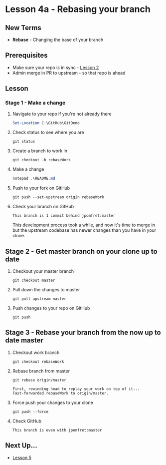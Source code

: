 # Lesson 4a - Rebasing your branch

## New Terms
- **Rebase** - Changing the base of your branch

## Prerequisites
- Make sure your repo is in sync - [Lesson 2](../Lessons/Lesson2.md)
- Admin merge in PR to upstream - so that repo is ahead

## Lesson

### Stage 1 - Make a change

1. Navigate to your repo if you're not already there
    ``` PowerShell
    Set-Location C:\GitHub\GitDemo
    ```

2. Check status to see where you are
    ```
    git status
    ```

3. Create a branch to work in
    ```
    git checkout -b rebaseWork
    ```

4. Make a change

    ``` PowerShell
    notepad .\README.md
    ```

5.  Push to your fork on GitHub
    ```
    git push --set-upstream origin rebaseWork

6.  Check your branch on GitHub
    ```
    This branch is 1 commit behind jpomfret:master
    ```

    This development process took a while, and now it's time to merge in but the upstream codebase has newer changes than you have in your clone.

## Stage 2 - Get master branch on your clone up to date

1. Checkout your master branch
    ```
    git checkout master
    ```

2. Pull down the changes to master
    ```
    git pull upstream master
    ```

3. Push changes to your repo on GitHub
    ```
    git push
    ```

## Stage 3 - Rebase your branch from the now up to date master

1. Checkout work branch
    ```
    git checkout rebaseWork
    ```

2. Rebase branch from master
    ```
    git rebase origin/master
    ```

    ```
    First, rewinding head to replay your work on top of it...
    Fast-forwarded rebaseWork to origin/master.
    ```

3.  Force push your changes to your clone
    ```
    git push --force
    ```

4.  Check GitHub

    ```
    This branch is even with jpomfret:master
    ```

## Next Up...
- [Lesson 5](../Lessons/Lesson5.md)

